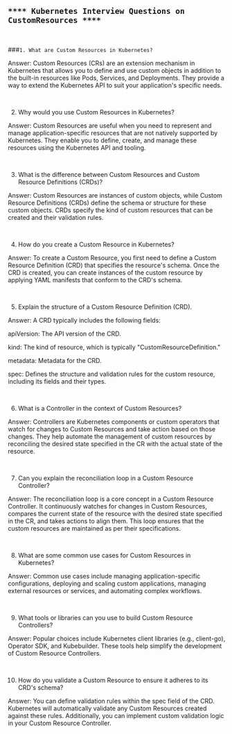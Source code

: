 ## `**** Kubernetes Interview Questions on CustomResources ****`
<br />

###`1. What are Custom Resources in Kubernetes?`

Answer: Custom Resources (CRs) are an extension mechanism in Kubernetes that allows you to define and use custom objects in addition to the built-in resources like Pods, Services, and Deployments. They provide a way to extend the Kubernetes API to suit your application's specific needs.

<br />

2. Why would you use Custom Resources in Kubernetes?

Answer: Custom Resources are useful when you need to represent and manage application-specific resources that are not natively supported by Kubernetes. They enable you to define, create, and manage these resources using the Kubernetes API and tooling.

<br />

3. What is the difference between Custom Resources and Custom Resource Definitions (CRDs)?

Answer: Custom Resources are instances of custom objects, while Custom Resource Definitions (CRDs) define the schema or structure for these custom objects. CRDs specify the kind of custom resources that can be created and their validation rules.

<br />

4. How do you create a Custom Resource in Kubernetes?

Answer: To create a Custom Resource, you first need to define a Custom Resource Definition (CRD) that specifies the resource's schema. Once the CRD is created, you can create instances of the custom resource by applying YAML manifests that conform to the CRD's schema.

<br />

5. Explain the structure of a Custom Resource Definition (CRD).

Answer: A CRD typically includes the following fields:

apiVersion: The API version of the CRD.

kind: The kind of resource, which is typically "CustomResourceDefinition."

metadata: Metadata for the CRD.

spec: Defines the structure and validation rules for the custom resource, including its fields and their types.

<br />

6. What is a Controller in the context of Custom Resources?

Answer: Controllers are Kubernetes components or custom operators that watch for changes to Custom Resources and take action based on those changes. They help automate the management of custom resources by reconciling the desired state specified in the CR with the actual state of the resource.

<br />

7. Can you explain the reconciliation loop in a Custom Resource Controller?

Answer: The reconciliation loop is a core concept in a Custom Resource Controller. It continuously watches for changes in Custom Resources, compares the current state of the resource with the desired state specified in the CR, and takes actions to align them. This loop ensures that the custom resources are maintained as per their specifications.

<br />

8. What are some common use cases for Custom Resources in Kubernetes?

Answer: Common use cases include managing application-specific configurations, deploying and scaling custom applications, managing external resources or services, and automating complex workflows.

<br />

9. What tools or libraries can you use to build Custom Resource Controllers?

Answer: Popular choices include Kubernetes client libraries (e.g., client-go), Operator SDK, and Kubebuilder. These tools help simplify the development of Custom Resource Controllers.

<br />

10. How do you validate a Custom Resource to ensure it adheres to its CRD's schema?

Answer: You can define validation rules within the spec field of the CRD. Kubernetes will automatically validate any Custom Resources created against these rules. Additionally, you can implement custom validation logic in your Custom Resource Controller.
